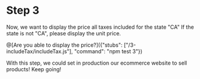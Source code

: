 # Step 3

Now, we want to display the price all taxes included for the state "CA"
If the state is not "CA", please display the unit price.

@[Are you able to display the price?]({"stubs": ["/3-includeTax/includeTax.js"], "command": "npm test 3"})

With this step, we could set in production our ecommerce website to sell products! Keep going!